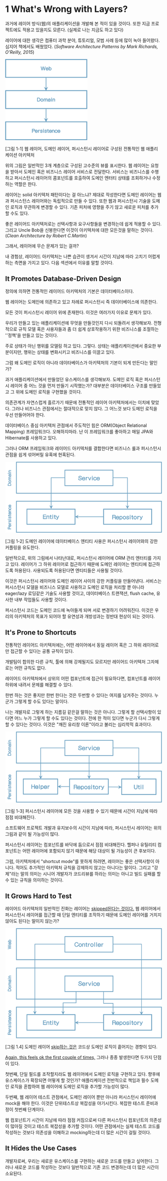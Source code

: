 # 1 What's Wrong with Layers?

과거에 레이어 방식(웹)의 애플리케이션을 개발해 본 적이 있을 것이다. 또한 지금 프로젝트에도 적용고 있을지도 모른다. (실제로 나는 지금도 하고 있다)

레이어에 대한 생각은 컴퓨터 과학 분야, 튜토리얼, 모범 사례 등에 많이 녹아 들어왔다. 심지어 책에서도 배웠었다. (*Software Architecture Patterns by Mark Richards, O'Reilly, 2015*)



<img src="chapter-01.assets/image-20201222063052170.png" alt="image-20201222063052170" style="zoom:67%;" />

[그림 1-1] 웹 레이어, 도메인 레이어, 퍼시스턴시 레이어로 구성된 전통적인 웹 애플리케이션 아키텍처



위의 그림은 일반적인 3개 계층으로 구성된 고수준의 뷰를 표시한다. 웹 레이어는 요청을 받아서 도메인 혹은 비즈니스 레이어 서비스로 전달한다. 서비스는 비즈니스를 수행하고 퍼시스턴시 레이어의 콤포넌트를 호출하여 도메인 엔터티 상태를 조회하거나 수정하는 역할은 한다.

레이어는 solid 아키텍처 패턴이다는 걸 아느냐? 제대로 작성한다면 도메인 레이어는 웹과 퍼시스턴스 레이어와는 독립적으로 만들 수 있다. 또한 웹과 퍼시스턴시 기술을 도메인 로직과 무관하게 변경할 수 있다. 기존 피처에 영향을 주기 않고 새로운 피처를 추가할 수도 있다.

좋은 레이어드 아키텍처로는 선택사항과 요구사항들을 변경하는데 쉽게 적용할 수 있다. 그리고 Uncle Bob을 신봉한다면 이것이 아키텍처에 대한 모든것을 말하는 것이다. (*Clean Architecture by Robert C.Martin*)

그래서, 레이어에 무슨 문제가 있는 걸까?

내 경험상, 레이어드 아키텍처는 나쁜 습관이 생겨서 시간이 지남에 따라 고치기 어렵게 하는 측면을 가지고 있다. 다음 섹션에서 이유를 말할 것이다.



## It Promotes Database-Driven Design

정의에 의하면 전통적인 레이어드 아키텍처의 기본은 데이터베이스이다.

웹 레이어는 도메인에 의존하고 있고 차례로 퍼시스턴시 즉 데이터베이스에 의존한다.

모든 것이 퍼시스턴시 레이어 위에 존재한다. 이것은 여러가지 이유로 문제가 있다.

우리가 만들고 있는 애플리케이션에 무엇을 만들것인지 다시 되돌려서 생각해보자. 전형적으로 규칙 모델 혹은 사용자들과 좀 더 쉽게 상호작용하기 위한 비즈니스를 조절하는 ''정책'을 만들고 있는 것이다.

주로 상태가 아닌 행위를 모델링 하고 있다. 그렇다. 상태는 애플리케이션에서 중요한 부분이지만, 행위는 상태를 변화시키고 비즈니스를 이끌고 있다.

그럼 왜 도메인 로직이 아니라 데이타베이스가 아키텍처의 기본이 되게 만든다는 말인가?

과거 애플리케이션에서 만들었던 유스케이스를 생각해보자. 도메인 로직 혹은 퍼시스턴시 레이어 중 어느 것을 먼저 만들기 시작했는가? 대부분은 데이터베이스 구조를 만들었고 그 위에 도메인 로직을 구현했을 것이다.

의존관계가 자연스럽게 흘르가기 때문에 전통적인 레이어 아키텍처에서는 이치에 맞았다. 그러나 비즈니스 관점에서는 절대적으로 맞지 않다. 그 어느것 보다 도메인 로직을 우선 만들어어야 한다.

데이터베이스 중심 아키텍처 관점에서 주도적인 힘은 ORM(Object Relational Mapping) 프레임워크다. 오해하지마라. 난 이 프레임워크를 좋아하고 매일 JPA와 Hibernate를 사용하고 있다.

그러나 ORM 프레임워크와 레이어드 아키텍처를 결합한다면 비즈니스 룰과 퍼시스턴시 관점을 쉽게 섞어버릴 유혹에 현혹된다.



<img src="chapter-01.assets/image-20201222072040297.png" alt="image-20201222072040297" style="zoom:67%;" />

[그림 1-2] 도메인 레이어에 데이터베이스 엔티티 사용은 퍼시스턴시 레이어와의 강한 커플링을 유도한다.



일반적으로, 위의 그림에서 나타난대로, 퍼시스턴시 레이어에 ORM 관리 엔터티를 가지고 있다. 레이어가 그 하위 레이어로 접근하기 때문에 도메인 레이어는 엔티티에 접근하도록 허용된다. 사용되도록 허용된다면 엔티티들은 사용될 것이다.

이것은 퍼시스턴시 레이어와 도메인 레이어 사이의 강한 커플링을 만들어낸다. 서비스는 퍼시스턴시 모델을 비즈니스 모델로 사용하고 도메인 로직을 처리할 뿐 아니라 eager/lazy 로딩같은 기술도 사용할 것이고, 데이터베이스 트랜잭션, flush cache, 유사한 내부 작업들도 사용할 것이다.

퍼시스턴시 코드는 도메인 코드에 녹아들게 되며 서로 변경하기 어려워진다. 이것은 우리의 아키텍처의 목표가 되어야 할 유연성과 개방성과는 정반대 현상이 되는 것이다.



## It's Prone to Shortcuts

전통적인 레이어드 아키텍처에는, 어떤 레이어에서 동일 레이어 혹은 그 하위 레이어로만 접근할 수 있다는 공통 규칙이 있다.

개발팀이 합의한 다른 규칙, 툴에 의해 강제될지도 모르지만 레이어드 아키텍처 그자체로는 어떤 규칙도 없다.

레이어드 아키텍처에서 상위의 어떤 컴포넌트에 접근이 필요하다면, 컴포넌트를 레이어 하위에 내려서 문제를 해결할 수 있다.

한번 하는 것은 좋지만 한번 한다는 것은 두번할 수 있다는 여지를 남겨주는 것이다. 누군가 그렇게 할 수도 있다는 말이다.

나는 개발자로 그렇게 하는 지름길 같은걸 말하는 것은 아니다. 그렇게 할 선택사항이 있다면 어느 누가 그렇게 할 수도 있다는 것이다. 전에 한 적이 있다면 누군가 다시 그렇게 할 수 있다는 것이다. 이것은 "깨진 유리창 이론"이라고 불리는 심리학적 효과이다.



<img src="chapter-01.assets/image-20201222073945165.png" alt="image-20201222073945165" style="zoom:67%;" />

[그림 1-3] 퍼시스턴시 레이어에 모든 것을 사용할 수 있기 때문에 시간이 지남에 따라 점점 비대해진다.



소프트웨어 프로젝트 개발과 유지보수의 시간이 지남에 따라, 퍼시스턴시 레이어는 위의 그림과 같이 될 가능성이 많다.

퍼시스턴시 레이어는 컴포넌트를 바닥에 둠으로서 점점 비대해진다. 헬퍼나 유틸리티 컴포넌트는 어떤 레이어에 포함되지 않기 때문에 해당 대상이 될 가능성이 큰 후보이다.

그럼, 아키텍처에서 "shortcut mode"를 못하게 하려면, 레이어는 좋은 선택사항이 아니다. 적어도 추가적인 아키텍처 규칙을 강제하지 않고는 아니다는 말이다. 그리고 "강제"라는 말의 의미는 시니어 개발자가 코드리뷰를 하라는 의미는 아니고 빌드 실패를 할 수 있는 규칙을 의미하는 것이다.



## It Grows Hard to Test

레이어드 아키텍처의 일반적인 진화는 레이어는 <u>skipped된다는 것이다.</u> 웹 레이어에서 퍼시스턴시 레이어를 접근할 때 단일 엔티티를 조작하기 때문에 도메인 레이어를 거치지 않아도 된다는 말이지 않는가?



<img src="chapter-01.assets/image-20201222074953590.png" alt="image-20201222074953590" style="zoom:67%;" />

[그림 1.4] 도메인 레이어 <u>skip하는 것은</u> 코드상 도메인 로직이 흩어지는 경향이 있다.



<u>Again, this feels ok the first couple of times,</u> 그러나 종종 발생한다면 두가지 단점이 있다.

첫번째, 단일 필드를 조작할지라도 웹 레이어에서 도메인 로직을 구현하고 있다. 향후에 유스케이스가 확장되면 어떻게 할 것인가? 애플리케이션 전반적으로 책임과 필수 도메인 로직을 혼합하여 웹 레이어에 도메인 로직을 추가할 가능성이 많다.

두번째, 웹 레이어 테스트 관점에서, 도메인 레이어 뿐만 아니라 퍼시스턴시 레이어에 mock을 해야 한다. 이것은 단위테스트상 복잡성을 야기시킨다. 복잡한 테스트 준비과정이 첫번째 단계이다. 

웹 컴포넌트기 시간이 지남에 따라 점점 커짐으로써 다른 퍼시스턴시 컴포넌트의 의존성이 많아질 것이고 테스트 복잡성을 추가할 것이다. 어떤 관점에서는 실제 테스트 코드를 작성하는 것보다 의존성을 이해하고 mocking하는데 더 많은 시간이 걸릴 것이다.



## It Hides the Use Cases

개발자로써, 우리는 새로운 유스케이스를 구현하는 새로운 코드를 만들고 싶어한다. 그러나 새로운 코드를 작성하는 것보다 일반적으로 기존 코드 변경하는데 더 많은 시간이 소요된다. 

































